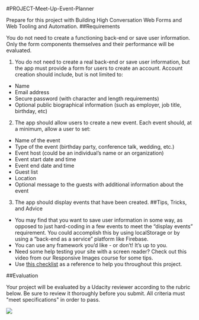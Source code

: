 #PROJECT-Meet-Up-Event-Planner

Prepare for this project with Building High Conversation Web Forms and Web Tooling and Automation.
##Requirements

You do not need to create a functioning back-end or save user information. Only the form components themselves and their performance will be evaluated.

1) You do not need to create a real back-end or save user information, but the app must provide a form for users to create an account. Account creation should include, but is not limited to:

- Name
- Email address
- Secure password (with character and length requirements)
- Optional public biographical information (such as employer, job title, birthday, etc)

2) The app should allow users to create a new event. Each event should, at a minimum, allow a user to set:

- Name of the event
- Type of the event (birthday party, conference talk, wedding, etc.)
- Event host (could be an individual’s name or an organization)
- Event start date and time
- Event end date and time
- Guest list
- Location
- Optional message to the guests with additional information about the event

3) The app should display events that have been created.
##Tips, Tricks, and Advice

- You may find that you want to save user information in some way, as opposed to just hard-coding in a few events to meet the “display events” requirement. You could accomplish this by using localStorage or by using a “back-end as a service” platform like Firebase.
- You can use any framework you’d like - or don’t! It’s up to you.
- Need some help testing your site with a screen reader? Check out this video from our Responsive Images course for some tips.
- Use [this checklist](http://labs.udacity.com/images/web-forms-checklist.pdf) as a reference to help you throughout this project.

##Evaluation

Your project will be evaluated by a Udacity reviewer according to the rubric below. Be sure to review it thoroughly before you submit. All criteria must "meet specifications" in order to pass.

![](http://i.imgur.com/lVTN4Aw.png)
